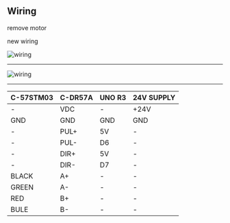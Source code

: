## Wiring


remove motor

new wiring

![wiring](https://github.com/user-attachments/assets/b7d76d49-a40c-4dc7-bf0f-eb3c110c2d75)


---

![wiring](https://github.com/PCY00/KSensor/assets/46348321/99a8202e-577c-43a9-b2d6-247f7b426390)


---

| C-57STM03 | C-DR57A | UNO R3 | 24V SUPPLY |
|---|---|---|---|
| - | VDC | - | +24V |
| GND | GND | GND | GND |
| - | PUL+ | 5V | - |
| - | PUL- | D6 | - |
| - | DIR+ | 5V | - |
| - | DIR- | D7 | - |
| BLACK | A+ | - | - |
| GREEN | A- | - | - |
| RED | B+ | - | - |
| BULE | B- | - | - |
